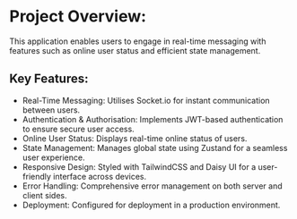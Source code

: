 # Project Overview:

This application enables users to engage in real-time messaging with features such as online user status and efficient state management.

## Key Features:

* Real-Time Messaging: Utilises Socket.io for instant communication between users.
* Authentication & Authorisation: Implements JWT-based authentication to ensure secure user access.
* Online User Status: Displays real-time online status of users.
* State Management: Manages global state using Zustand for a seamless user experience.
* Responsive Design: Styled with TailwindCSS and Daisy UI for a user-friendly interface across devices.
* Error Handling: Comprehensive error management on both server and client sides.
* Deployment: Configured for deployment in a production environment.
